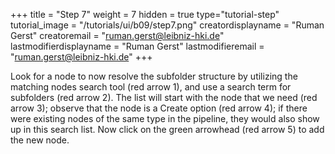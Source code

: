 +++
title = "Step 7"
weight = 7
hidden = true
type="tutorial-step"
tutorial_image = "/tutorials/ui/b09/step7.png"
creatordisplayname = "Ruman Gerst"
creatoremail = "ruman.gerst@leibniz-hki.de"
lastmodifierdisplayname = "Ruman Gerst"
lastmodifieremail = "ruman.gerst@leibniz-hki.de"
+++

Look for a node to now resolve the subfolder structure by utilizing the matching nodes search tool (red arrow 1), and use a search term for subfolders (red arrow 2). The list will start with the node that we need (red arrow 3); observe that the node is a Create option (red arrow 4); if there were existing nodes of the same type in the pipeline, they would also show up in this search list. Now click on the green arrowhead (red arrow 5) to add the new node. 